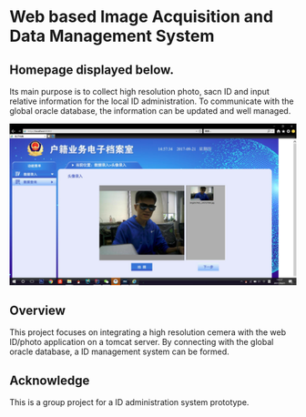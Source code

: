 # Web based Image Acquisition and Data Management System

## Homepage displayed below. 
Its main purpose is to collect high resolution photo, sacn ID and input relative information for the local ID administration. To communicate with the global oracle database, the information can be updated and well managed.

![Example](src/example.jpg)


## Overview

This project focuses on integrating a high resolution cemera with the web ID/photo application on a tomcat server. By connecting with the global oracle database, a ID management system can be formed. 



## Acknowledge
This is a group project for a ID administration system prototype.

